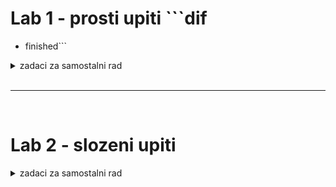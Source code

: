 # Lab 1 - prosti upiti ```dif  
+ finished```


<details> 
<summary> zadaci za samostalni rad </summary> 

```sql 
-- 1. zadatak
SELECT IME, PREZIME, GODINA_ROD, MESTO_ROD
FROM GLUMAC
WHERE BROJ = 50;
```

```sql
-- 2. zadatak
SELECT IME, PREZIME
FROM GLUMAC
WHERE GODINA_ROD > 1920;
```

```sql
-- 3. zadatak
SELECT GLUMAC
FROM IGRA
WHERE FILM BETWEEN 85 AND 91;
```

```sql
-- 4. zadatak
SELECT BROJ, NASLOV
FROM FILM
WHERE TIP = 'comedy' AND (AA_NAGRADE IS NOT NULL AND AA_NAGRADE > 0);
```

```sql
-- 5. zadatak
SELECT COUNT(*)
FROM IZNAJMLJIVANJE
WHERE CLAN = 3;
```

```sql
-- 6. zadatak
SELECT BROJ, NASLOV
FROM FILM
WHERE TIP = 'comedy' AND (AA_NAGRADE IS NOT NULL AND AA_NAGRADE > 0) AND LOWER(NASLOV) NOT LIKE '%uncle%' AND GODINA > 1970;
```

</details>

<br>
<hr>
<br>

# Lab 2 - slozeni upiti

<details>

<summary> zadaci za samostalni rad </summary>

```sql
-- 1. zadatak
SELECT FILM.NASLOV, REZISER.IME, REZISER.PREZIME
FROM FILM INNER JOIN REZISER ON FILM.REZISER = REZISER.BROJ;
```

```sql
-- 2 zadatak
SELECT FILM.BROJ, FILM.NASLOV
FROM FILM INNER JOIN REZISER ON FILM.REZISER = REZSER.BROJ
INNER JOIN IGRA ON FIM.BROJ = IGRA.FILM
INNER JOIN GLUMAC ON GLUMAC.BROJ = IGRA.GLUMAC
WHERE REZISER.IME = 'Emir' AND REZISER.PREZIME = 'Kusturica' AND GLUMAC.IME NOT LIKE 'Mira' AND GLUMAC.PREZIME NOT LIKE 'Banjac';
```

</details>
